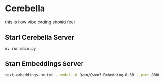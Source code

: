 # Cerebella
this is how vibe coding should feel

## Start Cerebella Server

```bash
uv run main.py
```

## Start Embeddings Server

```bash
text-embeddings-router --model-id Qwen/Qwen3-Embedding-0.6B --port 8080
```